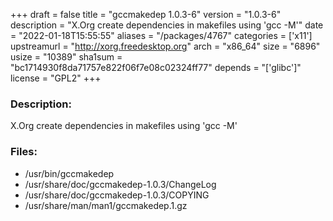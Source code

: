 +++
draft = false
title = "gccmakedep 1.0.3-6"
version = "1.0.3-6"
description = "X.Org create dependencies in makefiles using 'gcc -M'"
date = "2022-01-18T15:55:55"
aliases = "/packages/4767"
categories = ['x11']
upstreamurl = "http://xorg.freedesktop.org"
arch = "x86_64"
size = "6896"
usize = "10389"
sha1sum = "bc1714930f8da71757e822f06f7e08c02324ff77"
depends = "['glibc']"
license = "GPL2"
+++
### Description: 
X.Org create dependencies in makefiles using 'gcc -M'

### Files: 
* /usr/bin/gccmakedep
* /usr/share/doc/gccmakedep-1.0.3/ChangeLog
* /usr/share/doc/gccmakedep-1.0.3/COPYING
* /usr/share/man/man1/gccmakedep.1.gz

